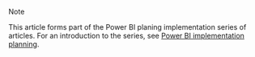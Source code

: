 > [!NOTE]
> This article forms part of the Power BI planing implementation series of articles. For an introduction to the series, see [Power BI implementation planning](../powerbi-implementation-planning-introduction.md).